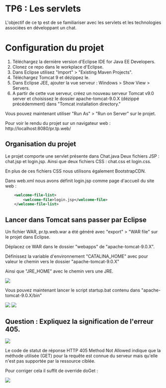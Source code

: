 # TP6 : Les servlets

L'objectif de ce tp est de se familiariser avec les servlets et les technologies associées en développant un chat.


# Configuration du projet

1. Téléchargez la dernière version d'Eclipse IDE for Java EE Developers.
2. Clonez ce repo dans le workplace d'Eclipse.
3. Dans Eclipse utilisez "Import" > "Existing Maven Projects".
4. Téléchargez Tomcat 9 et dézippez le.
5. Dans Eclipse JEE, ajouter la vue serveur : Windows > Show View > Servers.
6. A partir de cette vue serveur, créez un nouveau serveur Tomcat v9.0 server et choisissez le dossier apache-tomcat-9.0.X (dézippé précédemment) dans "Tomcat installation directory."

Vous pouvez maintenant utiliser "Run As" > "Run on Server" sur le projet.

Pour voir le rendu du projet sur un navigateur web : http://localhost:8080/pr.tp.web/ 

## Organisation du projet

Le projet comporte une servlet présente dans Chat.java
Deux fichiers JSP : chat.jsp et login.jsp.
Ainsi que deux fichiers CSS : chat.css et login.css.

En plus de ces fichiers CSS nous utilisons également BootstrapCDN.

Dans web.xml nous avons définit login.jsp comme page d'accueil du site web : 

```xml
	<welcome-file-list>
		<welcome-file>login.jsp</welcome-file>
	</welcome-file-list>
```

## Lancer dans Tomcat sans passer par Eclipse

Un fichier WAR, pr.tp.web.war a été généré avec "export" > "WAR file" sur le projet dans Eclipse.

Déplacez ce WAR dans le dossier "webapps" de "apache-tomcat-9.0.X".

Définissez la variable d'environnement "CATALINA_HOME" avec pour valeur le chemin vers le dossier "apache-tomcat-9.0.X"

Ainsi que "JRE_HOME" avec le chemin vers une JRE.


![](https://i.imgur.com/MR5yD23.png)

Vous pouvez maintenant lancer le script startup.bat contenu dans "apache-tomcat-9.0.X/bin"

![](https://i.imgur.com/K6EIEAF.png)
![](https://i.imgur.com/HOvrrJI.png)






## Question : Expliquez la signification de l'erreur 405.

![](https://i.imgur.com/EnRfHZj.png)

Le code de statut de réponse HTTP 405 Method Not Allowed indique que la méthode utilisée (GET) pour la requête est connue du serveur mais qu'elle n'est pas supportée par la ressource ciblée.

Pour corriger cela il suffit de override doGet :

![](https://i.imgur.com/JGjvbPi.png)


